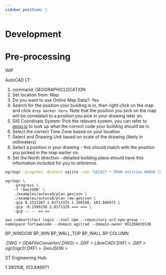 ```yaml
---
sidebar_position: 2
---
```


# Development

# Pre-processing

WIP

AutoCAD LT:

1. command: GEOGRAPHICLOCATION
2. Set location from: Map
3. Do you want to use Online Map Data?: Yes
4. Search for the position your building is in, then right-click on the map and click `drop marker here`. Note that the
   position you pick on the map will be correlated to a position you pick in your drawing later on.
5. GIS Coordinate System: Pick the relevant system, you can refer to [epsg.io](https://epsg.io/) to look up what the
   correct code your building should be in.
6. Select the correct Time Zone based on your location
7. Select and Drawing Unit based on scale of the drawing (likely in millimeters)
8. Select a position in your drawing - this should match with the position you picked in the map earlier on.
9. Set the North direction - detailed building plans should have this information included for you to reference.

```bash
ogr2ogr -progress -dialect sqlite -sql "SELECT * FROM entities WHERE layer in ('BP_WALL', 'BP_WALL_TOP', 'BP_WINDOW', 'BP_WIN', 'BP COLUMN')" `-f 'GeoJSON' .\OMEGA_ONE_STY_7.geojson .\OMEGA_ONE_STY_7.dxf -t_srs EPSG:4326 -s_srs EPSG:3414
```

```
ogr2ogr \
    -progress \
    -f 'GeoJSON' \
    ./examples/autocad/plan.geojson \
    ./examples/autocad/plan_raw.geojson \
    -gcp 0.2515287 2.81713315 1.390108, 103.846971 \
    -gcp -0.1509158 2.8171329 === === \
    -gcp -- -- == ==
```

```
aws codeartifact login --tool npm --repository ar2-npm-group --namespace fortawesome --domain agilrad --domain-owner 991204835536
```

BP_WINDOW
BP_WIN
BP_WALL_TOP
BP_WALL
BP COLUMN

_.DWG > ODAFIleConverter(_.DWG) > _.DXF > LibreCAD(_.DXF) > _.DXF > ogr2ogr2(_.DXF) > .GeoJSON >

ST Engineering Hub:

1.390108, 103.846971
